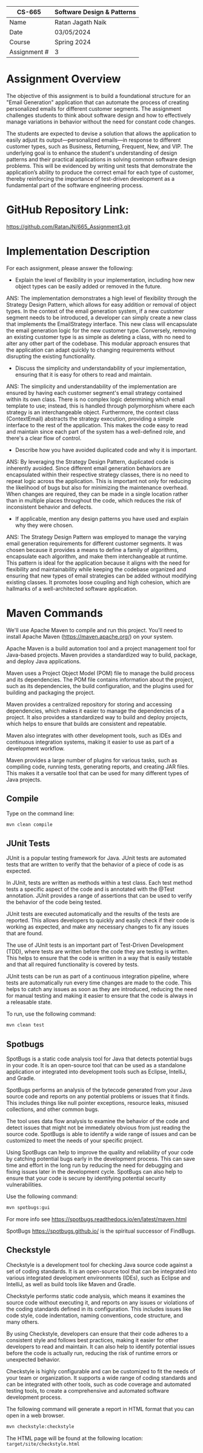 
| CS-665       | Software Design & Patterns |
|--------------|----------------------------|
| Name         | Ratan Jagath Naik          |
| Date         | 03/05/2024                 |
| Course       | Spring 2024                |
| Assignment # | 3                          |

# Assignment Overview
The objective of this assignment is to build a foundational structure for an "Email Generation" application that can automate the process of creating personalized emails for different customer segments. The assignment challenges students to think about software design and how to effectively manage variations in behavior without the need for constant code changes.

The students are expected to devise a solution that allows the application to easily adjust its output—personalized emails—in response to different customer types, such as Business, Returning, Frequent, New, and VIP. The underlying goal is to enhance the student's understanding of design patterns and their practical applications in solving common software design problems. This will be evidenced by writing unit tests that demonstrate the application’s ability to produce the correct email for each type of customer, thereby reinforcing the importance of test-driven development as a fundamental part of the software engineering process.

# GitHub Repository Link:
https://github.com/RatanJN/665_Assignment3.git

# Implementation Description 


For each assignment, please answer the following:

- Explain the level of flexibility in your implementation, including how new object types can
be easily added or removed in the future.

ANS: The implementation demonstrates a high level of flexibility through the Strategy Design Pattern, which allows for easy addition or removal of object types. In the context of the email generation system, if a new customer segment needs to be introduced, a developer can simply create a new class that implements the EmailStrategy interface. This new class will encapsulate the email generation logic for the new customer type. Conversely, removing an existing customer type is as simple as deleting a class, with no need to alter any other part of the codebase. This modular approach ensures that the application can adapt quickly to changing requirements without disrupting the existing functionality.

- Discuss the simplicity and understandability of your implementation, ensuring that it is
easy for others to read and maintain.

ANS: The simplicity and understandability of the implementation are ensured by having each customer segment's email strategy contained within its own class. There is no complex logic determining which email template to use; instead, this is handled through polymorphism where each strategy is an interchangeable object. Furthermore, the context class (ContextEmail) abstracts the strategy execution, providing a simple interface to the rest of the application. This makes the code easy to read and maintain since each part of the system has a well-defined role, and there's a clear flow of control.

- Describe how you have avoided duplicated code and why it is important.

ANS: By leveraging the Strategy Design Pattern, duplicated code is inherently avoided. Since different email generation behaviors are encapsulated within their respective strategy classes, there is no need to repeat logic across the application. This is important not only for reducing the likelihood of bugs but also for minimizing the maintenance overhead. When changes are required, they can be made in a single location rather than in multiple places throughout the code, which reduces the risk of inconsistent behavior and defects.

- If applicable, mention any design patterns you have used and explain why they were
chosen.

ANS: The Strategy Design Pattern was employed to manage the varying email generation requirements for different customer segments. It was chosen because it provides a means to define a family of algorithms, encapsulate each algorithm, and make them interchangeable at runtime. This pattern is ideal for the application because it aligns with the need for flexibility and maintainability while keeping the codebase organized and ensuring that new types of email strategies can be added without modifying existing classes. It promotes loose coupling and high cohesion, which are hallmarks of a well-architected software application.


# Maven Commands

We'll use Apache Maven to compile and run this project. You'll need to install Apache Maven (https://maven.apache.org/) on your system. 

Apache Maven is a build automation tool and a project management tool for Java-based projects. Maven provides a standardized way to build, package, and deploy Java applications.

Maven uses a Project Object Model (POM) file to manage the build process and its dependencies. The POM file contains information about the project, such as its dependencies, the build configuration, and the plugins used for building and packaging the project.

Maven provides a centralized repository for storing and accessing dependencies, which makes it easier to manage the dependencies of a project. It also provides a standardized way to build and deploy projects, which helps to ensure that builds are consistent and repeatable.

Maven also integrates with other development tools, such as IDEs and continuous integration systems, making it easier to use as part of a development workflow.

Maven provides a large number of plugins for various tasks, such as compiling code, running tests, generating reports, and creating JAR files. This makes it a versatile tool that can be used for many different types of Java projects.

## Compile
Type on the command line: 

```bash
mvn clean compile
```



## JUnit Tests
JUnit is a popular testing framework for Java. JUnit tests are automated tests that are written to verify that the behavior of a piece of code is as expected.

In JUnit, tests are written as methods within a test class. Each test method tests a specific aspect of the code and is annotated with the @Test annotation. JUnit provides a range of assertions that can be used to verify the behavior of the code being tested.

JUnit tests are executed automatically and the results of the tests are reported. This allows developers to quickly and easily check if their code is working as expected, and make any necessary changes to fix any issues that are found.

The use of JUnit tests is an important part of Test-Driven Development (TDD), where tests are written before the code they are testing is written. This helps to ensure that the code is written in a way that is easily testable and that all required functionality is covered by tests.

JUnit tests can be run as part of a continuous integration pipeline, where tests are automatically run every time changes are made to the code. This helps to catch any issues as soon as they are introduced, reducing the need for manual testing and making it easier to ensure that the code is always in a releasable state.

To run, use the following command:
```bash
mvn clean test
```


## Spotbugs 

SpotBugs is a static code analysis tool for Java that detects potential bugs in your code. It is an open-source tool that can be used as a standalone application or integrated into development tools such as Eclipse, IntelliJ, and Gradle.

SpotBugs performs an analysis of the bytecode generated from your Java source code and reports on any potential problems or issues that it finds. This includes things like null pointer exceptions, resource leaks, misused collections, and other common bugs.

The tool uses data flow analysis to examine the behavior of the code and detect issues that might not be immediately obvious from just reading the source code. SpotBugs is able to identify a wide range of issues and can be customized to meet the needs of your specific project.

Using SpotBugs can help to improve the quality and reliability of your code by catching potential bugs early in the development process. This can save time and effort in the long run by reducing the need for debugging and fixing issues later in the development cycle. SpotBugs can also help to ensure that your code is secure by identifying potential security vulnerabilities.

Use the following command:

```bash
mvn spotbugs:gui 
```

For more info see 
https://spotbugs.readthedocs.io/en/latest/maven.html

SpotBugs https://spotbugs.github.io/ is the spiritual successor of FindBugs.


## Checkstyle 

Checkstyle is a development tool for checking Java source code against a set of coding standards. It is an open-source tool that can be integrated into various integrated development environments (IDEs), such as Eclipse and IntelliJ, as well as build tools like Maven and Gradle.

Checkstyle performs static code analysis, which means it examines the source code without executing it, and reports on any issues or violations of the coding standards defined in its configuration. This includes issues like code style, code indentation, naming conventions, code structure, and many others.

By using Checkstyle, developers can ensure that their code adheres to a consistent style and follows best practices, making it easier for other developers to read and maintain. It can also help to identify potential issues before the code is actually run, reducing the risk of runtime errors or unexpected behavior.

Checkstyle is highly configurable and can be customized to fit the needs of your team or organization. It supports a wide range of coding standards and can be integrated with other tools, such as code coverage and automated testing tools, to create a comprehensive and automated software development process.

The following command will generate a report in HTML format that you can open in a web browser. 

```bash
mvn checkstyle:checkstyle
```

The HTML page will be found at the following location:
`target/site/checkstyle.html`




